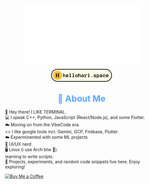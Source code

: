 <div>
  <img src="./logo_hari.gif" height="200" style="display: block; margin: 0 auto;" />
  <p align="center">
    <a href="https://hellohari.space/" target="_blank">
      <img src="./portfolio_2.png" width="200" style="display: block; margin: 0 auto;" />
    </a>
  </p>
  <h1 style="text-align:center; color:#58a6ff;">💫 About Me</h1>
  <p>
    👋 Hey there! I LIKE TERMINAL.<br>
    💻 I speak C++, Python, JavaScript (React/Node.js), and some Flutter.<br>
    ☁️ Moving on from the VibeCode era. <br>
    <> I like google tools incl. Gemini, GCP, Firebase, Flutter. <br>
    ☁️ Experminented with some ML projects<br>
    🎨 UI/UX nerd<br>
    🖥️ Linux (i use Arch btw 🐧).<br>
    learning to write scripts.<br>
    📂 Projects, experiments, and random code snippets live here. Enjoy exploring!
  </p>

  <p>
    <a href="https://buymeacoffee.com/harixn">
      <img src="https://img.shields.io/badge/Buy%20Me%20a%20Coffee-ffdd00?style=for-the-badge&logo=buy-me-a-coffee&logoColor=black" alt="Buy Me a Coffee" />
    </a>
  </p>
</div>

